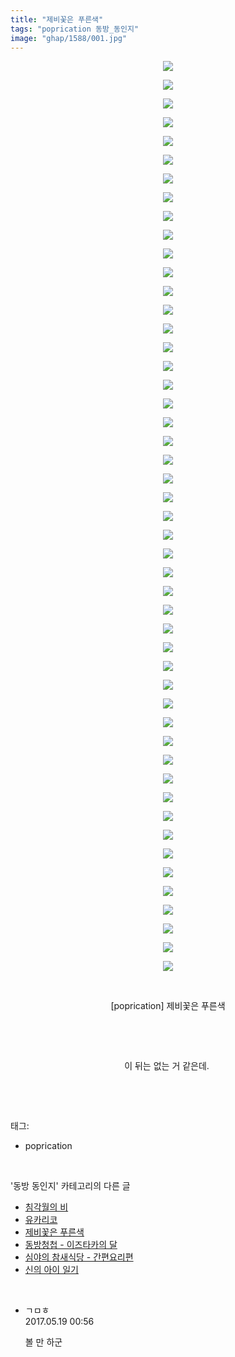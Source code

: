 ```yaml
---
title: "제비꽃은 푸른색"
tags: "poprication 동방_동인지"
image: "ghap/1588/001.jpg"
---
```

<div class="article">
<p style="text-align: center; clear: none; float: none;"><img src="{{ site.nasurl }}/ghap/1588/001.jpg"/></p>
<p style="text-align: center; clear: none; float: none;"><img src="{{ site.nasurl }}/ghap/1588/002.jpg"/></p>
<p style="text-align: center; clear: none; float: none;"><img src="{{ site.nasurl }}/ghap/1588/003.jpg"/></p>
<p style="text-align: center; clear: none; float: none;"><img src="{{ site.nasurl }}/ghap/1588/004.jpg"/></p>
<p style="text-align: center; clear: none; float: none;"><img src="{{ site.nasurl }}/ghap/1588/005.jpg"/></p>
<p style="text-align: center; clear: none; float: none;"><img src="{{ site.nasurl }}/ghap/1588/006.jpg"/></p>
<p style="text-align: center; clear: none; float: none;"><img src="{{ site.nasurl }}/ghap/1588/007.jpg"/></p>
<p style="text-align: center; clear: none; float: none;"><img src="{{ site.nasurl }}/ghap/1588/008.jpg"/></p>
<p style="text-align: center; clear: none; float: none;"><img src="{{ site.nasurl }}/ghap/1588/009.jpg"/></p>
<p style="text-align: center; clear: none; float: none;"><img src="{{ site.nasurl }}/ghap/1588/010.jpg"/></p>
<p style="text-align: center; clear: none; float: none;"><img src="{{ site.nasurl }}/ghap/1588/011.jpg"/></p>
<p style="text-align: center; clear: none; float: none;"><img src="{{ site.nasurl }}/ghap/1588/012.jpg"/></p>
<p style="text-align: center; clear: none; float: none;"><img src="{{ site.nasurl }}/ghap/1588/013.jpg"/></p>
<p style="text-align: center; clear: none; float: none;"><img src="{{ site.nasurl }}/ghap/1588/014.jpg"/></p>
<p style="text-align: center; clear: none; float: none;"><img src="{{ site.nasurl }}/ghap/1588/015.jpg"/></p>
<p style="text-align: center; clear: none; float: none;"><img src="{{ site.nasurl }}/ghap/1588/016.jpg"/></p>
<p style="text-align: center; clear: none; float: none;"><img src="{{ site.nasurl }}/ghap/1588/017.jpg"/></p>
<p style="text-align: center; clear: none; float: none;"><img src="{{ site.nasurl }}/ghap/1588/018.jpg"/></p>
<p style="text-align: center; clear: none; float: none;"><img src="{{ site.nasurl }}/ghap/1588/019.jpg"/></p>
<p style="text-align: center; clear: none; float: none;"><img src="{{ site.nasurl }}/ghap/1588/020.jpg"/></p>
<p style="text-align: center; clear: none; float: none;"><img src="{{ site.nasurl }}/ghap/1588/021.jpg"/></p>
<p style="text-align: center; clear: none; float: none;"><img src="{{ site.nasurl }}/ghap/1588/022.jpg"/></p>
<p style="text-align: center; clear: none; float: none;"><img src="{{ site.nasurl }}/ghap/1588/023.jpg"/></p>
<p style="text-align: center; clear: none; float: none;"><img src="{{ site.nasurl }}/ghap/1588/024.jpg"/></p>
<p style="text-align: center; clear: none; float: none;"><img src="{{ site.nasurl }}/ghap/1588/025.jpg"/></p>
<p style="text-align: center; clear: none; float: none;"><img src="{{ site.nasurl }}/ghap/1588/026.jpg"/></p>
<p style="text-align: center; clear: none; float: none;"><img src="{{ site.nasurl }}/ghap/1588/027.jpg"/></p>
<p style="text-align: center; clear: none; float: none;"><img src="{{ site.nasurl }}/ghap/1588/028.jpg"/></p>
<p style="text-align: center; clear: none; float: none;"><img src="{{ site.nasurl }}/ghap/1588/029.jpg"/></p>
<p style="text-align: center; clear: none; float: none;"><img src="{{ site.nasurl }}/ghap/1588/030.jpg"/></p>
<p style="text-align: center; clear: none; float: none;"><img src="{{ site.nasurl }}/ghap/1588/031.jpg"/></p>
<p style="text-align: center; clear: none; float: none;"><img src="{{ site.nasurl }}/ghap/1588/032.jpg"/></p>
<p style="text-align: center; clear: none; float: none;"><img src="{{ site.nasurl }}/ghap/1588/033.jpg"/></p>
<p style="text-align: center; clear: none; float: none;"><img src="{{ site.nasurl }}/ghap/1588/034.jpg"/></p>
<p style="text-align: center; clear: none; float: none;"><img src="{{ site.nasurl }}/ghap/1588/035.jpg"/></p>
<p style="text-align: center; clear: none; float: none;"><img src="{{ site.nasurl }}/ghap/1588/036.jpg"/></p>
<p style="text-align: center; clear: none; float: none;"><img src="{{ site.nasurl }}/ghap/1588/037.jpg"/></p>
<p style="text-align: center; clear: none; float: none;"><img src="{{ site.nasurl }}/ghap/1588/038.jpg"/></p>
<p style="text-align: center; clear: none; float: none;"><img src="{{ site.nasurl }}/ghap/1588/039.jpg"/></p>
<p style="text-align: center; clear: none; float: none;"><img src="{{ site.nasurl }}/ghap/1588/040.jpg"/></p>
<p style="text-align: center; clear: none; float: none;"><img src="{{ site.nasurl }}/ghap/1588/041.jpg"/></p>
<p style="text-align: center; clear: none; float: none;"><img src="{{ site.nasurl }}/ghap/1588/042.jpg"/></p>
<p style="text-align: center; clear: none; float: none;"><img src="{{ site.nasurl }}/ghap/1588/043.jpg"/></p>
<p style="text-align: center; clear: none; float: none;"><img src="{{ site.nasurl }}/ghap/1588/044.jpg"/></p>
<p style="text-align: center; clear: none; float: none;"><img src="{{ site.nasurl }}/ghap/1588/045.jpg"/></p>
<p style="text-align: center; clear: none; float: none;"><img src="{{ site.nasurl }}/ghap/1588/046.jpg"/></p>
<p style="text-align: center; clear: none; float: none;"><img src="{{ site.nasurl }}/ghap/1588/047.jpg"/></p>
<p style="text-align: center; clear: none; float: none;"><img src="{{ site.nasurl }}/ghap/1588/048.jpg"/></p>
<p style="text-align: center; clear: none; float: none;"><img src="{{ site.nasurl }}/ghap/1588/049.jpg"/></p>
<p style="text-align: center; clear: none; float: none;"><br/></p>
<p style="text-align: center; clear: none; float: none;">[poprication] 제비꽃은 푸른색</p>
<p style="text-align: center; clear: none; float: none;"><br/></p>
<p style="text-align: center; clear: none; float: none;"><br/></p>
<p style="text-align: center; clear: none; float: none;">이 뒤는 없는 거 같은데. </p>
<p><br/></p>
</div><br/>
<div class="tagTrail">
<p>태그: </p>
<ul>
<li>poprication</li>
</ul>
</div><br/>
<div class="another">
<p>'동방 동인지' 카테고리의 다른 글</p>
<ul>
<li><a href="/2016-08-15-ghap_1591">침각월의 비</a></li>
<li><a href="/2016-08-15-ghap_1590">유카리코</a></li>
<li><a href="/2016-08-15-ghap_1588">제비꽃은 푸른색</a></li>
<li><a href="/2016-08-15-ghap_1586">동방청첩 - 이즈타카의 달</a></li>
<li><a href="/2016-08-15-ghap_1584">심야의 참새식당 - 간편요리편</a></li>
<li><a href="/2016-08-15-ghap_1583">신의 아이 일기</a></li>
</ul>
</div><br/>
<div class="cb_module cb_fluid">
<div class="cb_wrt cb_profile">
<div class="comment">
<ul>
<li class="cb_thumb_off" id="comment14992673">
<div class="cb_comment_area">
<div class="cb_info_area">
<div class="cb_section">
<span class="cb_nick_name">ㄱㅁㅎ</span>
</div>
<div class="cb_section">
<span class="cb_date">2017.05.19 00:56 </span>
</div>
</div>
<div class="cb_dsc_comment">
<p class="cb_dsc">
											볼 만 하군
										</p>
</div>
</div></li>
</ul>
</div>
</div><!-- commentList close -->
</div><br/>
